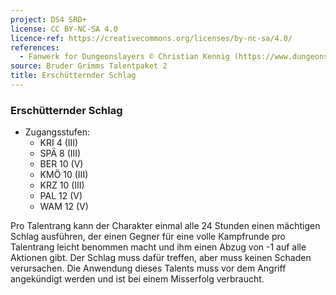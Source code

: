 ```yaml
---
project: DS4 SRD+
license: CC BY-NC-SA 4.0
licence-ref: https://creativecommons.org/licenses/by-nc-sa/4.0/
references: 
  - Fanwerk for Dungeonslayers © Christian Kennig (https://www.dungeonslayers.net/)
source: Bruder Grimms Talentpaket 2
title: Erschütternder Schlag
---
```


### Erschütternder Schlag

- Zugangsstufen:
  - KRI 4 (III)
  - SPÄ 8 (III)
  - BER 10 (V)
  - KMÖ 10 (III)
  - KRZ 10 (III)
  - PAL 12 (V)
  - WAM 12 (V)

Pro Talentrang kann der Charakter einmal alle 24 Stunden einen mächtigen Schlag ausführen, der einen Gegner für eine volle Kampfrunde pro Talentrang leicht benommen macht und ihm einen Abzug von -1 auf alle Aktionen gibt. Der Schlag muss dafür treffen, aber muss keinen Schaden verursachen. Die Anwendung dieses Talents muss vor dem Angriff angekündigt werden und ist bei einem Misserfolg verbraucht.

